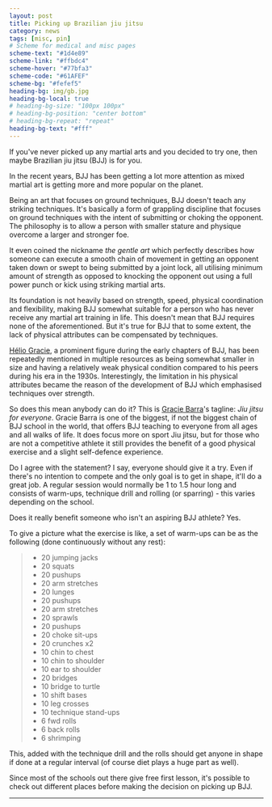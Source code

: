 ```yaml
---
layout: post
title: Picking up Brazilian jiu jitsu
category: news
tags: [misc, pin]
# Scheme for medical and misc pages
scheme-text: "#1d4e89"
scheme-link: "#ffbdc4"
scheme-hover: "#77bfa3"
scheme-code: "#61AFEF"
scheme-bg: "#fefef5"
heading-bg: img/gb.jpg
heading-bg-local: true
# heading-bg-size: "100px 100px"
# heading-bg-position: "center bottom"
# heading-bg-repeat: "repeat"
heading-bg-text: "#fff"
---
```


If you've never picked up any martial arts and you decided to try one, then maybe Brazilian jiu jitsu (BJJ) is for you.

In the recent years, BJJ has been getting a lot more attention as mixed martial art is getting more and more popular on the planet.

Being an art that focuses on ground techniques, BJJ doesn't teach any striking techniques. It's basically a form of grappling discipline that focuses on ground techniques with the intent of submitting or choking the opponent. The philosophy is to allow a person with smaller stature and physique overcome a larger and stronger foe.

It even coined the nickname _the gentle art_ which perfectly describes how someone can execute a smooth chain of movement in getting an opponent taken down or swept to being submitted by a joint lock, all utilising minimum amount of strength as opposed to knocking the opponent out using a full power punch or kick using striking martial arts.

Its foundation is not heavily based on strength, speed, physical coordination and flexibility, making BJJ somewhat suitable for a person who has never receive any martial art training in life. This doesn't mean that BJJ requires none of the aforementioned. But it's true for BJJ that to some extent, the lack of physical attributes can be compensated by techniques.

[Hélio Gracie](https://en.wikipedia.org/wiki/H%C3%A9lio_Gracie), a prominent figure during the early chapters of BJJ, has been repeatedly mentioned in multiple resources as being somewhat smaller in size and having a relatively weak physical condition compared to his peers during his era in the 1930s. Interestingly, the limitation in his physical attributes became the reason of the development of BJJ which emphasised techniques over strength.

So does this mean anybody can do it? This is [Gracie Barra](https://graciebarra.com/)'s tagline: _Jiu jitsu for everyone_. Gracie Barra is one of the biggest, if not the biggest chain of BJJ school in the world, that offers BJJ teaching to everyone from all ages and all walks of life. It does focus more on sport Jiu jitsu, but for those who are not a competitive athlete it still provides the benefit of a good physical exercise and a slight self-defence experience.

Do I agree with the statement?  I say, everyone should give it a try. Even if there's no intention to compete and the only goal is to get in shape, it'll do a great job. A regular session would normally be 1 to 1.5 hour long and consists of warm-ups, technique drill and rolling (or sparring) - this varies depending on the school.

Does it really benefit someone who isn't an aspiring BJJ athlete? Yes.

To give a picture what the exercise is like, a set of warm-ups can be as the following (done continuously without any rest):
> - 20 jumping jacks
> - 20 squats
> - 20 pushups
> - 20 arm stretches
> - 20 lunges
> - 20 pushups
> - 20 arm stretches
> - 20 sprawls
> - 20 pushups
> - 20 choke sit-ups
> - 20 crunches x2
> - 10 chin to chest
> - 10 chin to shoulder
> - 10 ear to shoulder
> - 20 bridges
> - 10 bridge to turtle
> - 10 shift bases
> - 10 leg crosses
> - 10 technique stand-ups
> - 6 fwd rolls
> - 6 back rolls
> - 6 shrimping

This, added with the technique drill and the rolls should get anyone in shape if done at a regular interval (of course diet plays a huge part as well).

Since most of the schools out there give free first lesson, it's possible to check out different places before making the decision on picking up BJJ.

---
